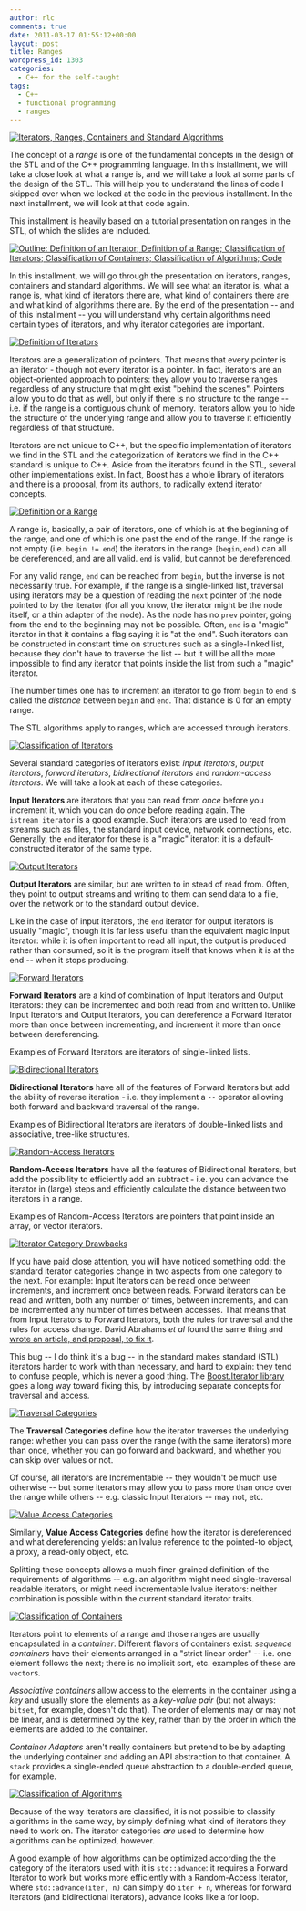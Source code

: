 ```yaml
---
author: rlc
comments: true
date: 2011-03-17 01:55:12+00:00
layout: post
title: Ranges
wordpress_id: 1303
categories:
  - C++ for the self-taught
tags:
  - C++
  - functional programming
  - ranges
---
```


<!--more-->

[![Iterators, Ranges, Containers and Standard Algorithms](/assets/2011/03/img0-300x225.png)](/assets/2011/03/img0.png)

The concept of a _range_ is one of the fundamental concepts in the design of the STL and of the C++ programming language. In this installment, we will take a close look at what a range is, and we will take a look at some parts of the design of the STL. This will help you to understand the lines of code I skipped over when we looked at the code in the previous installment. In the next installment, we will look at that code again.

This installment is heavily based on a tutorial presentation on ranges in the STL, of which the slides are included.

<!--more-->

[![Outline: Definition of an Iterator; Definition of a Range; Classification of Iterators; Classification of Containers; Classification of Algorithms; Code](/assets/2011/03/img1-300x225.png)](/assets/2011/03/img1.png)

In this installment, we will go through the presentation on iterators, ranges, containers and standard algorithms. We will see what an iterator is, what a range is, what kind of iterators there are, what kind of containers there are and what kind of algorithms there are. By the end of the presentation -- and of this installment -- you will understand why certain algorithms need certain types of iterators, and why iterator categories are important.

[![Definition of Iterators](/assets/2011/03/img2-300x225.png)](/assets/2011/03/img2.png)

Iterators are a generalization of pointers. That means that every pointer is an iterator - though not every iterator is a pointer. In fact, iterators are an object-oriented approach to pointers: they allow you to traverse ranges regardless of any structure that might exist "behind the scenes". Pointers allow you to do that as well, but only if there is no structure to the range -- i.e. if the range is a contiguous chunk of memory. Iterators allow you to hide the structure of the underlying range and allow you to traverse it efficiently regardless of that structure.

Iterators are not unique to C++, but the specific implementation of iterators we find in the STL and the categorization of iterators we find in the C++ standard is unique to C++. Aside from the iterators found in the STL, several other implementations exist. In fact, Boost has a whole library of iterators and there is a proposal, from its authors, to radically extend iterator concepts.

[![Definition or a Range](/assets/2011/03/img3-300x225.png)](/assets/2011/03/img3.png)

A range is, basically, a pair of iterators, one of which is at the beginning of the range, and one of which is one past the end of the range. If the range is not empty (i.e. `begin != end`) the iterators in the range `[begin,end)` can all be dereferenced, and are all valid. `end` is valid, but cannot be dereferenced.

For any valid range, `end` can be reached from `begin`, but the inverse is not necessarily true. For example, if the range is a single-linked list, traversal using iterators may be a question of reading the `next` pointer of the node pointed to by the iterator (for all you know, the iterator might be the node itself, or a thin adapter of the node). As the node has no `prev` pointer, going from the end to the beginning may not be possible. Often, `end` is a "magic" iterator in that it contains a flag saying it is "at the end". Such iterators can be constructed in constant time on structures such as a single-linked list, because they don't have to traverse the list -- but it will be all the more impossible to find any iterator that points inside the list from such a "magic" iterator.

The number times one has to increment an iterator to go from `begin` to `end` is called the _distance_ between `begin` and `end`. That distance is 0 for an empty range.

The STL algorithms apply to ranges, which are accessed through iterators.

[![Classification of Iterators](/assets/2011/03/img4-300x225.png)](/assets/2011/03/img4.png)

Several standard categories of iterators exist: _input iterators_, _output iterators_, _forward iterators_, _bidirectional iterators_ and _random-access iterators_. We will take a look at each of these categories.

**Input Iterators** are iterators that you can read from _once_ before you increment it, which you can do _once_ before reading again. The `istream_iterator` is a good example. Such iterators are used to read from streams such as files, the standard input device, network connections, etc. Generally, the `end` iterator for these is a "magic" iterator: it is a default-constructed iterator of the same type.

[![Output Iterators](/assets/2011/03/img5-300x225.png)](/assets/2011/03/img5.png)

**Output Iterators** are similar, but are written to in stead of read from. Often, they point to output streams and writing to them can send data to a file, over the network or to the standard output device.

Like in the case of input iterators, the `end` iterator for output iterators is usually "magic", though it is far less useful than the equivalent magic input iterator: while it is often important to read all input, the output is produced rather than consumed, so it is the program itself that knows when it is at the end -- when it stops producing.

[![Forward Iterators](/assets/2011/03/img6-300x225.png)](/assets/2011/03/img6.png)

**Forward Iterators** are a kind of combination of Input Iterators and Output Iterators: they can be incremented and both read from and written to. Unlike Input Iterators and Output Iterators, you can dereference a Forward Iterator more than once between incrementing, and increment it more than once between dereferencing.

Examples of Forward Iterators are iterators of single-linked lists.

[![Bidirectional Iterators](/assets/2011/03/img7-300x225.png)](/assets/2011/03/img7.png)

**Bidirectional Iterators** have all of the features of Forward Iterators but add the ability of reverse iteration - i.e. they implement a `--` operator allowing both forward and backward traversal of the range.

Examples of Bidirectional Iterators are iterators of double-linked lists and associative, tree-like structures.

[![Random-Access Iterators](/assets/2011/03/img8-300x225.png)](/assets/2011/03/img8.png)

**Random-Access Iterators** have all the features of Bidirectional Iterators, but add the possibility to efficiently add an subtract - i.e. you can advance the iterator in (large) steps and efficiently calculate the distance between two iterators in a range.

Examples of Random-Access Iterators are pointers that point inside an array, or vector iterators.

[![Iterator Category Drawbacks](/assets/2011/03/img9-300x225.png)](/assets/2011/03/img9.png)

If you have paid close attention, you will have noticed something odd: the standard iterator categories change in two aspects from one category to the next. For example: Input Iterators can be read once between increments, and increment once between reads. Forward iterators can be read and written, both any number of times, between increments, and can be incremented any number of times between accesses. That means that from Input Iterators to Forward Iterators, both the rules for traversal and the rules for access change. David Abrahams _et al_ found the same thing and [wrote an article, and proposal, to fix it](http://www.open-std.org/jtc1/sc22/wg21/docs/papers/2003/n1550.htm).

This bug -- I do think it's a bug -- in the standard makes standard (STL) iterators harder to work with than necessary, and hard to explain: they tend to confuse people, which is never a good thing. The [Boost.Iterator library](http://www.boost.org/doc/libs/1_46_1/libs/iterator/doc/index.html) goes a long way toward fixing this, by introducing separate concepts for traversal and access.

[![Traversal Categories](/assets/2011/03/img10-300x225.png)](/assets/2011/03/img10.png)

The **Traversal Categories** define how the iterator traverses the underlying range: whether you can pass over the range (with the same iterators) more than once, whether you can go forward and backward, and whether you can skip over values or not.

Of course, all iterators are Incrementable -- they wouldn't be much use otherwise -- but some iterators may allow you to pass more than once over the range while others -- e.g. classic Input Iterators -- may not, etc.

[![Value Access Categories](/assets/2011/03/img11-300x225.png)](/assets/2011/03/img11.png)

Similarly, **Value Access Categories** define how the iterator is dereferenced and what dereferencing yields: an lvalue reference to the pointed-to object, a proxy, a read-only object, etc.

Splitting these concepts allows a much finer-grained definition of the requirements of algorithms -- e.g. an algorithm might need single-traversal readable iterators, or might need incrementable lvalue iterators: neither combination is possible within the current standard iterator traits.

[![Classification of Containers](/assets/2011/03/img12-300x225.png)](/assets/2011/03/img12.png)

Iterators point to elements of a range and those ranges are usually encapsulated in a _container_. Different flavors of containers exist: _sequence containers_ have their elements arranged in a "strict linear order" -- i.e. one element follows the next; there is no implicit sort, etc. examples of these are `vector`s.

_Associative containers_ allow access to the elements in the container using a _key_ and usually store the elements as a _key-value pair_ (but not always: `bitset`, for example, doesn't do that). The order of elements may or may not be linear, and is determined by the key, rather than by the order in which the elements are added to the container.

_Container Adapters_ aren't really containers but pretend to be by adapting the underlying container and adding an API abstraction to that container. A `stack` provides a single-ended queue abstraction to a double-ended queue, for example.

[![Classification of Algorithms](/assets/2011/03/img13-300x225.png)](/assets/2011/03/img13.png)

Because of the way iterators are classified, it is not possible to classify algorithms in the same way, by simply defining what kind of iterators they need to work on. The iterator categories _are_ used to determine how algorithms can be optimized, however.

A good example of how algorithms can be optimized according the the category of the iterators used with it is `std::advance`: it requires a Forward Iterator to work but works more efficiently with a Random-Access Iterator, where `std::advance(iter, n)` can simply do `iter + n`, whereas for forward iterators (and bidirectional iterators), advance looks like a for loop.

